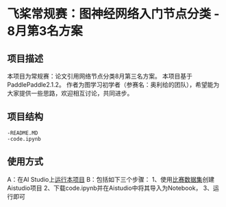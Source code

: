 # 飞桨常规赛：图神经网络入门节点分类 - 8月第3名方案

## 项目描述
本项目为常规赛：论文引用网络节点分类8月第三名方案。
本项目基于PaddlePaddle2.1.2。
作者为图学习初学者（参赛名：奥利给的团队），希望能为大家提供一些思路，欢迎相互讨论，共同进步。

## 项目结构
```
-README.MD
-code.ipynb
```
## 使用方式
A：在AI Studio上[运行本项目](https://aistudio.baidu.com/aistudio/usercenter)
B：包括如下三个步骤：
  1、使用[比赛数据集](https://aistudio.baidu.com/aistudio/datasetdetail/61620)创建Aistudio项目
  2、下载code.ipynb并在Aistudio中将其导入为Notebook，
  3、运行即可
